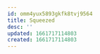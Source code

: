 ```yaml
---
id: omm4yux5893gkfk8tvj9564
title: Squeezed
desc: ''
updated: 1661717114803
created: 1661717114803
---
```



